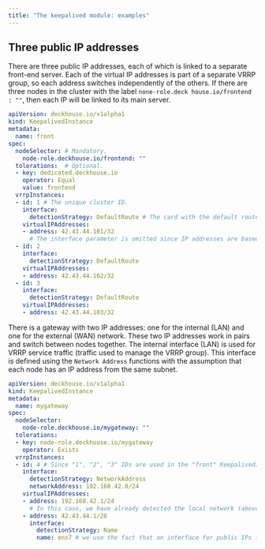 ```yaml
---
title: "The keepalived module: examples"
---
```


## Three public IP addresses

There are three public IP addresses, each of which is linked to a separate front-end server. Each of the virtual IP addresses is part of a separate VRRP group, so each address switches independently of the others. If there are three nodes in the cluster with the label `none-role.deck house.io/frontend : ""`, then each IP will be linked to its main server.

```yaml
apiVersion: deckhouse.io/v1alpha1
kind: KeepalivedInstance
metadata:
  name: front
spec:
  nodeSelector: # Mandatory.
    node-role.deckhouse.io/frontend: ""
  tolerations:  # Optional.
  - key: dedicated.deckhouse.io
    operator: Equal
    value: frontend
  vrrpInstances:
  - id: 1 # The unique cluster ID.
    interface:
      detectionStrategy: DefaultRoute # The card with the default route is used as a service network one.
    virtualIPAddresses:
    - address: 42.43.44.101/32
      # The interface parameter is omitted since IP addresses are based on the cards that service VRRP traffic.
  - id: 2
    interface:
      detectionStrategy: DefaultRoute
    virtualIPAddresses:
    - address: 42.43.44.102/32
  - id: 3
    interface:
      detectionStrategy: DefaultRoute
    virtualIPAddresses:
    - address: 42.43.44.103/32
```

There is a gateway with two IP addresses: one for the internal (LAN) and one for the external (WAN) network. These two IP addresses work in pairs and switch between nodes together. The internal interface (LAN) is used for VRRP service traffic (traffic used to manage the VRRP group). This interface is defined using the `Network Address` functions with the assumption that each node has an IP address from the same subnet.

```yaml
apiVersion: deckhouse.io/v1alpha1
kind: KeepalivedInstance
metadata:
  name: mygateway
spec:
  nodeSelector:
    node-role.deckhouse.io/mygateway: ""
  tolerations:
  - key: node-role.deckhouse.io/mygateway
    operator: Exists
  vrrpInstances:
  - id: 4 # Since "1", "2", "3" IDs are used in the "front" KeepalivedInstance above.
    interface:
      detectionStrategy: NetworkAddress
      networkAddress: 192.168.42.0/24
    virtualIPAddresses:
    - address: 192.168.42.1/24
      # In this case, we have already detected the local network (above); thus, the interface parameter can be safely omitted.
    - address: 42.43.44.1/28
      interface:
        detectionStrategy: Name
        name: ens7 # we use the fact that an interface for public IPs is called "ens7" on all nodes
```
